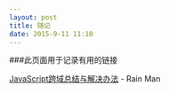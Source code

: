 ```yaml
---  
layout: post  
title: 随记
date: 2015-9-11 11:10
---  
```


###此页面用于记录有用的链接

[JavaScript跨域总结与解决办法](http://www.cnblogs.com/rainman/archive/2011/02/20/1959325.html) - Rain Man